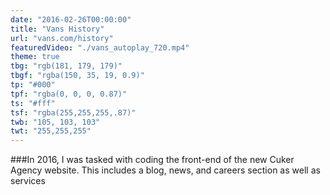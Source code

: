 ```yaml
---
date: "2016-02-26T00:00:00"
title: "Vans History"
url: "vans.com/history"
featuredVideo: "./vans_autoplay_720.mp4"
theme: true
tbg: "rgb(181, 179, 179)"
tbgf: "rgba(150, 35, 19, 0.9)"
tp: "#000"
tpf: "rgba(0, 0, 0, 0.87)"
ts: "#fff"
tsf: "rgba(255,255,255,.87)"
twb: "105, 103, 103"
twt: "255,255,255"
---
```

###In 2016, I was tasked with coding the front-end of the new Cuker Agency website. This includes a blog, news, and careers section as well as services 
